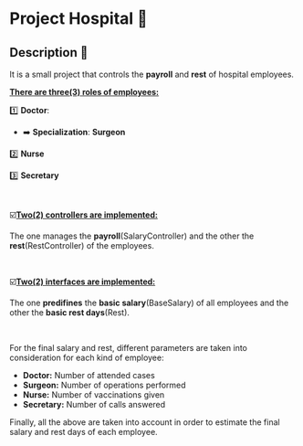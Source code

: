 # Project Hospital :hospital:

## Description 📝
It is a small project that controls the **payroll** and **rest** of hospital employees.

<ins>**There are three(3) roles of employees:**</ins>

1️⃣ **Doctor**:

* ➡️ **Specialization**: **Surgeon**
  
2️⃣ **Nurse**

3️⃣ **Secretary**

<br/>

☑️<ins>**Two(2) controllers are implemented:**</ins>

The one manages the **payroll**(SalaryController) and the other the **rest**(RestController) of the employees.

<br/>

☑️<ins>**Two(2) interfaces are implemented:**</ins>

The one **predifines** the **basic salary**(BaseSalary) of all employees and the other the **basic rest days**(Rest).

<br/>

For the final salary and rest, different parameters are taken into consideration for each kind of employee:

- **Doctor:**  Number of attended cases
- **Surgeon:** Number of operations performed
- **Nurse:** Number of  vaccinations given
- **Secretary:** Number of calls answered

Finally, all the above are taken into account in order to estimate the final salary and rest days of each employee.
